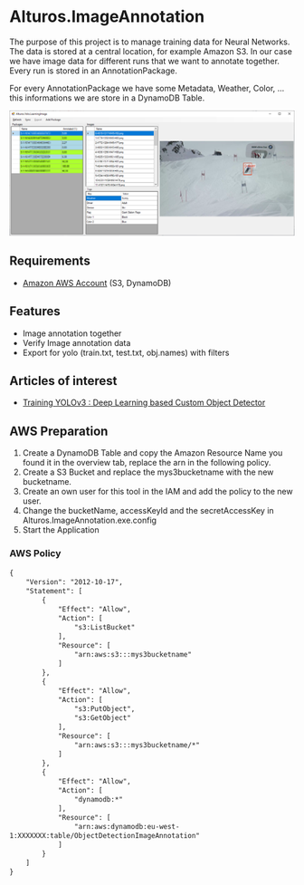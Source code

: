 # Alturos.ImageAnnotation

The purpose of this project is to manage training data for Neural Networks. The data is stored at a central location, for example Amazon S3.
In our case we have image data for different runs that we want to annotate together. Every run is stored in an AnnotationPackage.

For every AnnotationPackage we have some Metadata, Weather, Color, ... this informations we are store in a DynamoDB Table.

![object detection result](/doc/AlturosImageAnnotation.png)

## Requirements

 - [Amazon AWS Account](https://aws.amazon.com/) (S3, DynamoDB)
 
## Features

 - Image annotation together
 - Verify Image annotation data
 - Export for yolo (train.txt, test.txt, obj.names) with filters

## Articles of interest

- [Training YOLOv3 : Deep Learning based Custom Object Detector](https://www.learnopencv.com/training-yolov3-deep-learning-based-custom-object-detector/)

## AWS Preparation

1. Create a DynamoDB Table and copy the Amazon Resource Name you found it in the overview tab, replace the arn in the following policy.
1. Create a S3 Bucket and replace the mys3bucketname with the new bucketname.
1. Create an own user for this tool in the IAM and add the policy to the new user.
1. Change the bucketName, accessKeyId and the secretAccessKey in Alturos.ImageAnnotation.exe.config
1. Start the Application

### AWS Policy
```
{
    "Version": "2012-10-17",
    "Statement": [
        {
            "Effect": "Allow",
            "Action": [
                "s3:ListBucket"
            ],
            "Resource": [
                "arn:aws:s3:::mys3bucketname"
            ]
        },
        {
            "Effect": "Allow",
            "Action": [
                "s3:PutObject",
                "s3:GetObject"
            ],
            "Resource": [
                "arn:aws:s3:::mys3bucketname/*"
            ]
        },
        {
            "Effect": "Allow",
            "Action": [
                "dynamodb:*"
            ],
            "Resource": [
                "arn:aws:dynamodb:eu-west-1:XXXXXXX:table/ObjectDetectionImageAnnotation"
            ]
        }
    ]
}
```

